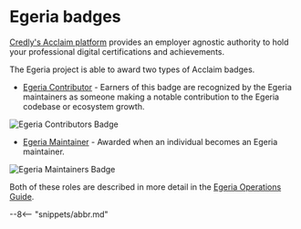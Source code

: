 <!-- SPDX-License-Identifier: CC-BY-4.0 -->
<!-- Copyright Contributors to the ODPi Egeria project 2020. -->

# Egeria badges

[Credly's Acclaim platform](https://info.credly.com/how-credly-works)
provides an employer agnostic authority
to hold your professional digital certifications and achievements.

The Egeria project is able to award two types of Acclaim
badges.  

- [Egeria Contributor](https://www.youracclaim.com/org/the-linux-foundation/badge/odpi-egeria-contributor) -
Earners of this badge are recognized by the Egeria maintainers as someone making a notable contribution to the
Egeria codebase or ecosystem growth.

![Egeria Contributors Badge](contributor-badge.png)

- [Egeria Maintainer](https://www.youracclaim.com/org/the-linux-foundation/badge/odpi-egeria-maintainer) -
Awarded when an individual becomes an Egeria maintainer.

![Egeria Maintainers Badge](maintainer-badge.png)

Both of these roles are described in more detail in the
[Egeria Operations Guide](./guides/project-operations).

--8<-- "snippets/abbr.md"
